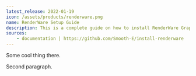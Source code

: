 ```yaml
---
latest_release: 2022-01-19
icon: /assets/products/renderware.png
name: RenderWare Setup Guide
description: This is a complete guide on how to install RenderWare Graphics SDK and RenderWare Studio.
sources:
    - documentation | https://github.com/Smooth-E/install-renderware
---
```


Some cool thing there.

Second paragraph.
